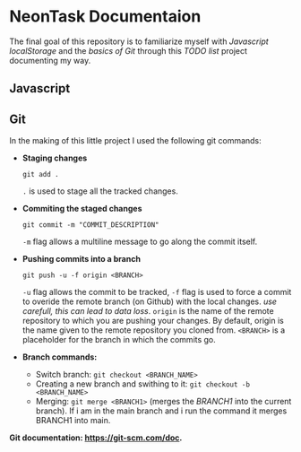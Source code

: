 # NeonTask Documentaion
The final goal of this repository is to familiarize myself with _Javascript localStorage_ and the _basics of Git_ through this _TODO list_ project documenting my way.

## Javascript

## Git

In the making of this little project I used the following git commands:

- **Staging changes**
    ```
    git add .
    ```
    `.` is used to stage all the tracked changes.

- **Commiting the staged changes**
    ```
    git commit -m "COMMIT_DESCRIPTION"
    ```
    `-m` flag allows a multiline message to go along the commit itself.

- **Pushing commits into a branch**
    ```
    git push -u -f origin <BRANCH>
    ```
    `-u` flag allows the commit to be tracked, `-f` flag is used to force a commit to overide the remote branch (on Github) with the local changes. _use carefull, this can lead to data loss_.
    `origin` is the name of the remote repository to which you are pushing your changes. By default, origin is the name given to the remote repository you cloned from. `<BRANCH>` is a placeholder for the branch in which the commits go.

- **Branch commands:**
    - Switch branch: ``git checkout <BRANCH_NAME>``
    - Creating a new branch and swithing to it: ``git checkout -b <BRANCH_NAME>``
    - Merging: ``git merge <BRANCH1>`` (merges the _BRANCH1_ into the current branch). If i am in the main branch and i run the command it merges BRANCH1 into main.

__Git documentation: https://git-scm.com/doc.__